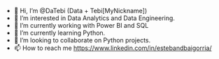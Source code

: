 - 👋 Hi, I’m @DaTebi (Data + Tebi[MyNickname])
- 👀 I’m interested in Data Analytics and Data Engineering.
- 💪 I’m currently working with Power BI and SQL
- 🌱 I’m currently learning Python.
- 💞️ I’m looking to collaborate on Python projects.
- 📫 How to reach me https://www.linkedin.com/in/estebandbaigorria/
